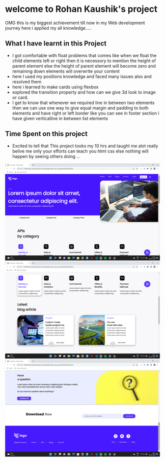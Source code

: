 # welcome to Rohan Kaushik's project

OMG this is my biggest achievement till now in my Web development journey here i applied my all knowledge.....

## What I have learnt in this Project
   - I got  comfortable with float problems that comes like when we float the child elements left or right then it is necessory to mention the height of parent element else the height of parent element will become zero and remaining down elements will overwrite your content
   - here I used my positions knowledge and faced many issues also and resolved them
   - here i learned to make cards using flexbox
   - explored the transition property and how can we give 3d look to image or card.
   - I get to know that whenever we required line in between two elements then we can use one way to give equal margin and padding to both elements and have right or left border like you can see in footer section i have given verticalline in between list elements 


## Time Spent on this project

- Excited to tell that This project tooks my 10 hrs and taught me alot really belive me only your efforts can teach you html css else nothing will happen by seeing others doing ...


![9th_Project](preview.png)
![9th_Project](preview1.png)
![9th_Project](preview2.png)
